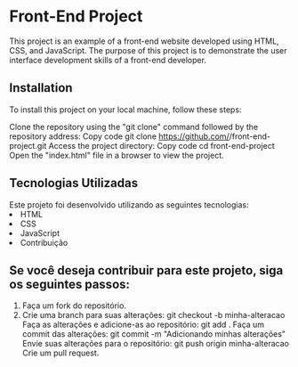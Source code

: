 <H1> Front-End Project </H1>
This project is an example of a front-end website developed using HTML, CSS, and JavaScript. The purpose of this project is to demonstrate the user interface development skills of a front-end developer.

<h2> Installation</h2>
To install this project on your local machine, follow these steps:

Clone the repository using the "git clone" command followed by the repository address:
Copy code
git clone https://github.com/<your-username>/front-end-project.git
Access the project directory:
Copy code
cd front-end-project
Open the "index.html" file in a browser to view the project.

  <h2> Tecnologias Utilizadas </h2>
Este projeto foi desenvolvido utilizando as seguintes tecnologias:

  <li> HTML </li>
  <li> CSS </li>
  <li> JavaScript </li>
  <li> Contribuição </li>
  
  <h2> Se você deseja contribuir para este projeto, siga os seguintes passos:</h2>

  <ol> 
    <li> Faça um fork do repositório. </li>
    <li> Crie uma branch para suas alterações: git checkout -b minha-alteracao </li>
Faça as alterações e adicione-as ao repositório: git add .
Faça um commit das alterações: git commit -m "Adicionando minhas alterações"
Envie suas alterações para o repositório: git push origin minha-alteracao
Crie um pull request. </ol>
